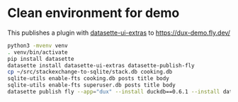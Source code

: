 # Clean environment for demo

This publishes a plugin with [datasette-ui-extras](https://github.com/cldellow/datasette-ui-extras/) to https://dux-demo.fly.dev/

```bash
python3 -mvenv venv
. venv/bin/activate
pip install datasette
datasette install datasette-ui-extras datasette-publish-fly
cp ~/src/stackexchange-to-sqlite/stack.db cooking.db
sqlite-utils enable-fts cooking.db posts title body
sqlite-utils enable-fts superuser.db posts title body
datasette publish fly --app="dux" --install duckdb==0.6.1 --install datasette-auth-github --install datasette-block-robots --install datasette-ui-extras --install datasette-cluster-map --install datasette-parquet --install datasette-current-actor --metadata metadata.json --plugins-dir plugins --setting facet_time_limit_ms 1000 --setting sql_time_limit_ms 1000 --setting default_cache_ttl 300 --setting truncate_cells_html 500 --setting force_https_urls 1 --branch 1.0a2 --plugin-secret datasette-auth-github client_secret "$(cat .github-client-secret)" --template-dir templates
```
